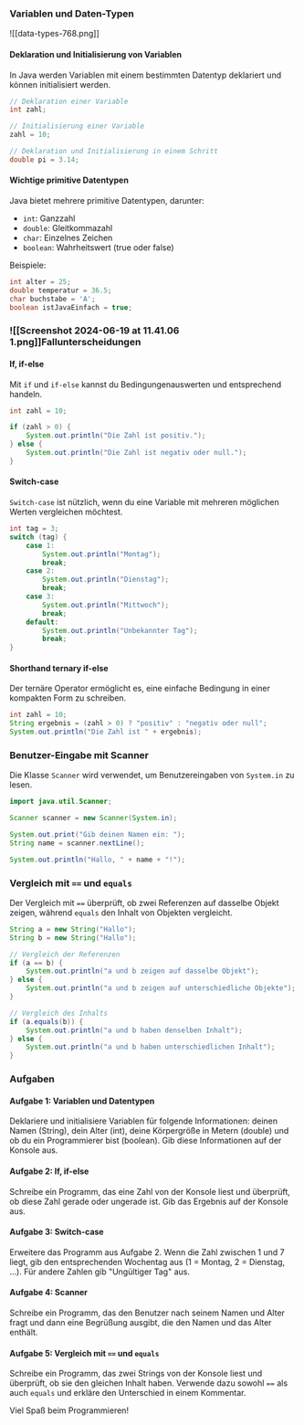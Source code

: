 ### Variablen und Daten-Typen

![[data-types-768.png]]
#### Deklaration und Initialisierung von Variablen

In Java werden Variablen mit einem bestimmten Datentyp deklariert und können initialisiert werden. 

```java
// Deklaration einer Variable
int zahl;

// Initialisierung einer Variable
zahl = 10;

// Deklaration und Initialisierung in einem Schritt
double pi = 3.14;
```

#### Wichtige primitive Datentypen

Java bietet mehrere primitive Datentypen, darunter:

- `int`: Ganzzahl
- `double`: Gleitkommazahl
- `char`: Einzelnes Zeichen
- `boolean`: Wahrheitswert (true oder false)

Beispiele:

```java
int alter = 25;
double temperatur = 36.5;
char buchstabe = 'A';
boolean istJavaEinfach = true;
```

### ![[Screenshot 2024-06-19 at 11.41.06 1.png]]Fallunterscheidungen

#### If, if-else

Mit `if` und `if-else` kannst du Bedingungenauswerten und entsprechend handeln.

```java
int zahl = 10;

if (zahl > 0) {
    System.out.println("Die Zahl ist positiv.");
} else {
    System.out.println("Die Zahl ist negativ oder null.");
}
```

#### Switch-case

`Switch-case` ist nützlich, wenn du eine Variable mit mehreren möglichen Werten vergleichen möchtest.

```java
int tag = 3;
switch (tag) {
    case 1:
        System.out.println("Montag");
        break;
    case 2:
        System.out.println("Dienstag");
        break;
    case 3:
        System.out.println("Mittwoch");
        break;
    default:
        System.out.println("Unbekannter Tag");
        break;
}
```

#### Shorthand ternary if-else

Der ternäre Operator ermöglicht es, eine einfache Bedingung in einer kompakten Form zu schreiben.

```java
int zahl = 10;
String ergebnis = (zahl > 0) ? "positiv" : "negativ oder null";
System.out.println("Die Zahl ist " + ergebnis);
```

### Benutzer-Eingabe mit Scanner

Die Klasse `Scanner` wird verwendet, um Benutzereingaben von `System.in` zu lesen.

```java
import java.util.Scanner;

Scanner scanner = new Scanner(System.in);

System.out.print("Gib deinen Namen ein: ");
String name = scanner.nextLine();

System.out.println("Hallo, " + name + "!");
```

### Vergleich mit `==` und `equals`

Der Vergleich mit `==` überprüft, ob zwei Referenzen auf dasselbe Objekt zeigen, während `equals` den Inhalt von Objekten vergleicht.

```java
String a = new String("Hallo");
String b = new String("Hallo");

// Vergleich der Referenzen
if (a == b) {
    System.out.println("a und b zeigen auf dasselbe Objekt");
} else {
    System.out.println("a und b zeigen auf unterschiedliche Objekte");
}

// Vergleich des Inhalts
if (a.equals(b)) {
    System.out.println("a und b haben denselben Inhalt");
} else {
    System.out.println("a und b haben unterschiedlichen Inhalt");
}
```

### Aufgaben

#### Aufgabe 1: Variablen und Datentypen

Deklariere und initialisiere Variablen für folgende Informationen: deinen Namen (String), dein Alter (int), deine Körpergröße in Metern (double) und ob du ein Programmierer bist (boolean). Gib diese Informationen auf der Konsole aus.

#### Aufgabe 2: If, if-else

Schreibe ein Programm, das eine Zahl von der Konsole liest und überprüft, ob diese Zahl gerade oder ungerade ist. Gib das Ergebnis auf der Konsole aus.

#### Aufgabe 3: Switch-case

Erweitere das Programm aus Aufgabe 2. Wenn die Zahl zwischen 1 und 7 liegt, gib den entsprechenden Wochentag aus (1 = Montag, 2 = Dienstag, ...). Für andere Zahlen gib "Ungültiger Tag" aus.

#### Aufgabe 4: Scanner

Schreibe ein Programm, das den Benutzer nach seinem Namen und Alter fragt und dann eine Begrüßung ausgibt, die den Namen und das Alter enthält.

#### Aufgabe 5: Vergleich mit `==` und `equals`

Schreibe ein Programm, das zwei Strings von der Konsole liest und überprüft, ob sie den gleichen Inhalt haben. Verwende dazu sowohl `==` als auch `equals` und erkläre den Unterschied in einem Kommentar.

Viel Spaß beim Programmieren!